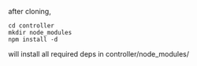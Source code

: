 after cloning, 

    cd controller
    mkdir node_modules
    npm install -d

will install all required deps in controller/node_modules/
